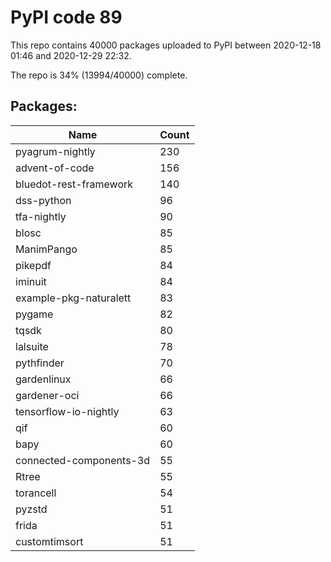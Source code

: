 # PyPI code 89

This repo contains 40000 packages uploaded to PyPI between 
2020-12-18 01:46 and 2020-12-29 22:32.

The repo is 34% (13994/40000) complete.

## Packages:

| Name  | Count |
| ----- | ----- |
| pyagrum-nightly | 230 |
| advent-of-code | 156 |
| bluedot-rest-framework | 140 |
| dss-python | 96 |
| tfa-nightly | 90 |
| blosc | 85 |
| ManimPango | 85 |
| pikepdf | 84 |
| iminuit | 84 |
| example-pkg-naturalett | 83 |
| pygame | 82 |
| tqsdk | 80 |
| lalsuite | 78 |
| pythfinder | 70 |
| gardenlinux | 66 |
| gardener-oci | 66 |
| tensorflow-io-nightly | 63 |
| qif | 60 |
| bapy | 60 |
| connected-components-3d | 55 |
| Rtree | 55 |
| torancell | 54 |
| pyzstd | 51 |
| frida | 51 |
| customtimsort | 51 |


